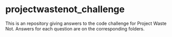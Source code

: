 # projectwastenot_challenge

This is an repository giving answers to the code challenge for Project Waste Not.
Answers for each question are on the corresponding folders.
